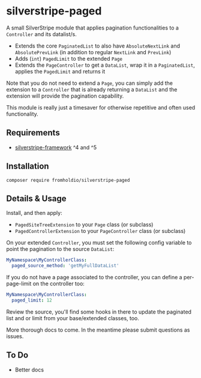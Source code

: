 # silverstripe-paged

A small SilverStripe module that applies pagination functionalities to a `Controller` and its datalist/s.

* Extends the core `PaginatedList` to also have `AbsoluteNextLink` and `AbsolutePrevLink` (in addition to regular `NextLink` and `PrevLink`)
* Adds (`int`) `PagedLimit` to the extended `Page`
* Extends the `PageController` to get a `DataList`, wrap it in a `PaginatedList`, applies the `PagedLimit` and returns it

Note that you do not need to extend a `Page`, you can simply add the extension to a `Controller` that is already returning a `DataList` and the extension will provide the pagination capability.

This module is really just a timesaver for otherwise repetitive and often used functionality.

## Requirements

* [silverstripe-framework](https://github.com/silverstripe/silverstripe-cms) ^4 and ^5

## Installation

`composer require fromholdio/silverstripe-paged`

## Details & Usage

Install, and then apply:

* `PagedSiteTreeExtension` to your `Page` class (or subclass)
* `PagedControllerExtension` to your `PageController` class (or subclass)

On your extended `Controller`, you must set the following config variable to point the pagination to the source `DataList`:

```yml
MyNamespace\MyControllerClass:
  paged_source_method: 'getMyFullDataList'
```

If you do not have a page associated to the controller, you can define a per-page-limit on the controller too:

```yml
MyNamespace\MyControllerClass:
  paged_limit: 12
```

Review the source, you'll find some hooks in there to update the paginated list and or limit from your base/extended classes, too.

More thorough docs to come. In the meantime please submit questions as issues.

## To Do

* Better docs
